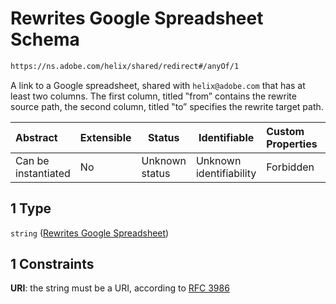 # Rewrites Google Spreadsheet Schema

```txt
https://ns.adobe.com/helix/shared/redirect#/anyOf/1
```

A link to a Google spreadsheet, shared with `helix@adobe.com` that has at least two columns. The first column, titled ‟from” contains the rewrite source path, the second column, titled ‟to” specifies the rewrite target path.


| Abstract            | Extensible | Status         | Identifiable            | Custom Properties | Additional Properties | Access Restrictions | Defined In                                                            |
| :------------------ | ---------- | -------------- | ----------------------- | :---------------- | --------------------- | ------------------- | --------------------------------------------------------------------- |
| Can be instantiated | No         | Unknown status | Unknown identifiability | Forbidden         | Allowed               | none                | [redirect.schema.json\*](redirect.schema.json "open original schema") |

## 1 Type

`string` ([Rewrites Google Spreadsheet](redirect-anyof-rewrites-google-spreadsheet.md))

## 1 Constraints

**URI**: the string must be a URI, according to [RFC 3986](https://tools.ietf.org/html/rfc4291 "check the specification")
